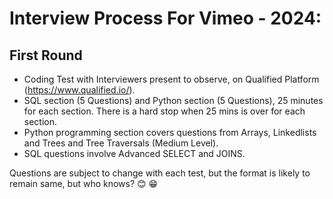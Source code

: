 # Interview Process For Vimeo - 2024:  
## First Round  
+ Coding Test with Interviewers present to observe, on Qualified Platform (https://www.qualified.io/).
+ SQL section (5 Questions) and Python section (5 Questions), 25 minutes for each section. There is a hard stop when 25 mins is over for each section.  
+ Python programming section covers questions from Arrays, Linkedlists and Trees and Tree Traversals (Medium Level).
+ SQL questions involve Advanced SELECT and JOINS.

Questions are subject to change with each test, but the format is likely to remain same, but who knows? :blush: :grin:  
